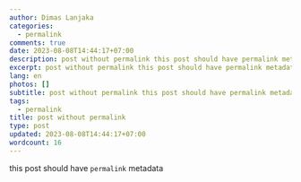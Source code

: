 ```yaml
---
author: Dimas Lanjaka
categories:
  - permalink
comments: true
date: 2023-08-08T14:44:17+07:00
description: post without permalink this post should have permalink metadata permalink
excerpt: post without permalink this post should have permalink metadata permalink
lang: en
photos: []
subtitle: post without permalink this post should have permalink metadata permalink
tags:
  - permalink
title: post without permalink
type: post
updated: 2023-08-08T14:44:17+07:00
wordcount: 16
---
```


this post should have `permalink` metadata